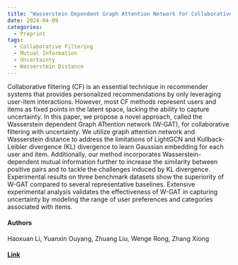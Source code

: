 ```yaml
---
title: "Wasserstein Dependent Graph Attention Network for Collaborative Filtering with Uncertainty"
date: 2024-04-09
categories:
  - Preprint
tags:
  - Collaborative Filtering
  - Mutual Information
  - Uncertainty
  - Wasserstein Distance
---
```


Collaborative filtering (CF) is an essential technique in recommender systems that provides personalized recommendations by only leveraging user-item interactions. However, most CF methods represent users and items as fixed points in the latent space, lacking the ability to capture uncertainty. In this paper, we propose a novel approach, called the Wasserstein dependent Graph ATtention network (W-GAT), for collaborative filtering with uncertainty. We utilize graph attention network and Wasserstein distance to address the limitations of LightGCN and Kullback-Leibler divergence (KL) divergence to learn Gaussian embedding for each user and item. Additionally, our method incorporates Wasserstein-dependent mutual information further to increase the similarity between positive pairs and to tackle the challenges induced by KL divergence. Experimental results on three benchmark datasets show the superiority of W-GAT compared to several representative baselines. Extensive experimental analysis validates the effectiveness of W-GAT in capturing uncertainty by modeling the range of user preferences and categories associated with items.

#### Authors
Haoxuan Li, Yuanxin Ouyang, Zhuang Liu, Wenge Rong, Zhang Xiong

#### [Link](https://arxiv.org/abs/2404.05962)
